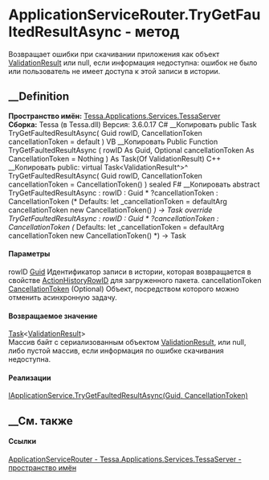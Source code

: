# ApplicationServiceRouter.TryGetFaultedResultAsync - метод
Возвращает ошибки при скачивании приложения как объект
[ValidationResult](T_Tessa_Platform_Validation_ValidationResult.htm) или null,
если информация недоступна: ошибок не было или пользователь не имеет доступа к
этой записи в истории.
## __Definition
 **Пространство имён:**
[Tessa.Applications.Services.TessaServer](N_Tessa_Applications_Services_TessaServer.htm)  
 **Сборка:** Tessa (в Tessa.dll) Версия: 3.6.0.17
C# __Копировать
     public Task<ValidationResult> TryGetFaultedResultAsync(
    	Guid rowID,
    	CancellationToken cancellationToken = default
    )
VB __Копировать
     Public Function TryGetFaultedResultAsync ( 
    	rowID As Guid,
    	Optional cancellationToken As CancellationToken = Nothing
    ) As Task(Of ValidationResult)
C++ __Копировать
     public:
    virtual Task<ValidationResult^>^ TryGetFaultedResultAsync(
    	Guid rowID, 
    	CancellationToken cancellationToken = CancellationToken()
    ) sealed
F# __Копировать
     abstract TryGetFaultedResultAsync : 
            rowID : Guid * 
            ?cancellationToken : CancellationToken 
    (* Defaults:
            let _cancellationToken = defaultArg cancellationToken new CancellationToken()
    *)
    -> Task<ValidationResult> 
    override TryGetFaultedResultAsync : 
            rowID : Guid * 
            ?cancellationToken : CancellationToken 
    (* Defaults:
            let _cancellationToken = defaultArg cancellationToken new CancellationToken()
    *)
    -> Task<ValidationResult> 
#### Параметры
rowID [Guid](https://learn.microsoft.com/dotnet/api/system.guid)
     Идентификатор записи в истории, которая возвращается в свойстве [ActionHistoryRowID](P_Tessa_Applications_Package_ApplicationPackage_ActionHistoryRowID.htm) для загруженного пакета. 
cancellationToken
[CancellationToken](https://learn.microsoft.com/dotnet/api/system.threading.cancellationtoken)
(Optional)
    Объект, посредством которого можно отменить асинхронную задачу.
#### Возвращаемое значение
[Task](https://learn.microsoft.com/dotnet/api/system.threading.tasks.task-1)<[ValidationResult](T_Tessa_Platform_Validation_ValidationResult.htm)>  
Массив байт с сериализованным объектом
[ValidationResult](T_Tessa_Platform_Validation_ValidationResult.htm), или
null, либо пустой массив, если информация по ошибке скачивания недоступна.
#### Реализации
[IApplicationService.TryGetFaultedResultAsync(Guid,
CancellationToken)](M_Tessa_Applications_Services_TessaServer_IApplicationService_TryGetFaultedResultAsync.htm)  
##  __См. также
#### Ссылки
[ApplicationServiceRouter -
](T_Tessa_Applications_Services_TessaServer_ApplicationServiceRouter.htm)
[Tessa.Applications.Services.TessaServer - пространство
имён](N_Tessa_Applications_Services_TessaServer.htm)
